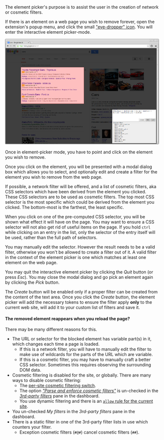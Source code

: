 The element picker's purpose is to assist the user in the creation of network or cosmetic filters.

If there is an element on a web page you wish to remove forever, open the extension's popup menu, and click the small ["eye-dropper" icon](http://fontawesome.io/icon/eyedropper/). You will enter the interactive element picker-mode.

![Element picker](https://raw.githubusercontent.com/gorhill/uBlock/master/doc/img/ss-element-picker.png)

Once in element-picker mode, you have to point and click on the element you wish to remove.

Once you click on the element, you will be presented with a modal dialog box which allows you to select, and optionally edit and create a filter for the element you wish to remove from the web page.

If possible, a network filter will be offered, and a list of cosmetic filters, aka CSS selectors which have been derived from the element you clicked. These CSS selectors are to be used as cosmetic filters. The top most CSS selector is the most specific which could be derived from the element you clicked. The bottom-most is the farthest, the least specific.

When you click on one of the pre-computed CSS selector, you will be shown what effect it will have on the page. You may want to ensure a CSS selector will not also get rid of useful items on the page. If you hold `ctrl` while clicking on an entry in the list, only the selector of the entry itself will be used, rather than the full path of selectors.

You may manually edit the selector. However the result needs to be a valid filter, otherwise you won't be allowed to create a filter out of it. A valid filter in the context of the element picker is one which matches at least one element on the web page.

You may quit the interactive element picker by clicking the _Quit_ button (or press _Esc_). You may close the modal dialog and go pick an element again by clicking the _Pick_ button.

The _Create_ button will be enabled only if a proper filter can be created from the content of the text area. Once you click the _Create_ button, the element picker will add the necessary tokens to ensure the filter apply **only** to the current web site, will add it to your custom list of filters and save it.

#### The removed element reappears when you reload the page?

There may be many different reasons for this.

- The URL or selector for the blocked element has variable part(s) in it, which changes each time a page is loaded.
    - If this is a network filter, you will have to manually edit the filter to make use of wildcards for the parts of the URL which are variable.
    - If this is a cosmetic filter, you may have to manually craft a better CSS selector. Sometimes this requires observing the surrounding DOM data.
- Cosmetic filtering is disabled for the site, or globally. There are many ways to disable cosmetic filtering:
    - The [per-site cosmetic filtering switch](https://github.com/gorhill/uBlock/wiki/Quick-guide:-popup-user-interface#no-cosmetic-filtering).
    - The option [_"Parse and enforce cosmetic filters"_](https://github.com/gorhill/uBlock/wiki/Dashboard:-3rd-party-filters#parse-and-enforce-cosmetic-filters) is un-checked in the [_3rd-party filters_](https://github.com/gorhill/uBlock/wiki/Dashboard:-3rd-party-filters) pane in the dashboard.
    - You use dynamic filtering and there is an [`allow` rule for the current site](https://github.com/gorhill/uBlock/wiki/Dynamic-filtering:-disabling-cosmetic-filtering-for-the-current-site).
- You un-checked _My filters_ in the _3rd-party filters_ pane in the dashboard.
- There is a static filter in one of the 3rd-party filter lists in use which counters your filter.
    - Exception cosmetic filters (`#@#`) cancel cosmetic filters (`##`).